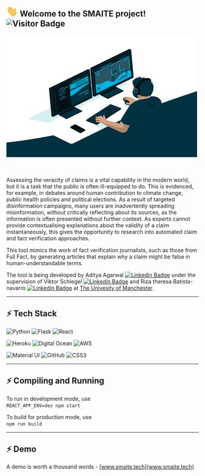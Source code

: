 <br>

## <img src="http://raw.githubusercontent.com/aditya-5/aditya-5/master/wave.gif" width="30px"> Welcome to the SMAITE project! ![Visitor Badge](https://visitor-badge.laobi.icu/badge?page_id=aditya-5.smaite_frontend)

<img  alt="GIF"   src="https://github.com/aditya-5/aditya-5/blob/main/code.gif?raw=true" width="500" height="320" />

<br><br>
Assessing the veracity of claims is a vital capability in the modern world, but it is a task that the public is often ill-equipped to do. This is evidenced, for example, in debates around human contribution to climate change, public health policies and political elections. As a result of targeted disinformation campaigns, many users are inadvertently spreading misinformation, without critically reflecting about its sources, as the information is often presented without further context. As experts cannot provide contextualising explanations about the validity of a claim instantaneously, this gives the opportunity to research into automated claim and fact verification approaches.

This tool mimics the work of fact verification journalists, such as those from Full Fact, by generating articles that explain why a claim might be false in human-understandable terms.

The tool is being developed by Aditya Agarwal [![Linkedin Badge](https://img.shields.io/badge/--0e76a8?style=flat-square&logo=Linkedin&logoColor=white&link=https://www.linkedin.com/in/aditya-5/)](https://www.linkedin.com/in/aditya-5/) under the supervision of Viktor Schlegel [![Linkedin Badge](https://img.shields.io/badge/--0e76a8?style=flat-square&logo=Linkedin&logoColor=white&link=https://uk.linkedin.com/in/viktor-schlegel-585a59172)](https://uk.linkedin.com/in/viktor-schlegel-585a59172) and Riza theresa Batista-navarro [![Linkedin Badge](https://img.shields.io/badge/--0e76a8?style=flat-square&logo=Linkedin&logoColor=white&link=https://uk.linkedin.com/in/rbbatista)](https://uk.linkedin.com/in/rbbatista) at [The Univesity of Manchester](https://www.manchester.ac.uk/). 



<hr>

## ⚡ Tech Stack

![Python](https://img.shields.io/badge/-Python-black?style=flat-square&logo=Python)
![Flask](https://img.shields.io/badge/Flask-yellow?style=flat-square&logo=flask&logoColor=black)
![React](https://img.shields.io/badge/React-20232A?style=flat-square&logo=react&logoColor=61DAFB)


![Heroku](https://img.shields.io/badge/-Heroku-430098?style=flat-square&logo=heroku)
![Digital Ocean](https://img.shields.io/badge/Digital_Ocean-0080FF?style=flat-square&logo=DigitalOcean&logoColor=white)
![AWS](https://img.shields.io/badge/Amazon_AWS-FFA500?style=flat-square&logo=amazon-aws&logoColor=black)


![Material UI](https://img.shields.io/badge/Material--UI-0081CB?style=flat-square&logo=material-ui&logoColor=white)
![GitHub](https://img.shields.io/badge/-GitHub-181717?style=flat-square&logo=github)
![CSS3](https://img.shields.io/badge/-CSS3-1572B6?style=flat-square&logo=css3)

<hr>

## ⚡ Compiling and Running

To run in development mode, use <br>
`REACT_APP_ENV=dev npm start`

To build for production mode, use <br>
`npm run build`

<hr>

## ⚡ Demo

A demo is worth a thousand words - 
[www.smaite.tech](www.smaite.tech)

<br><br>



